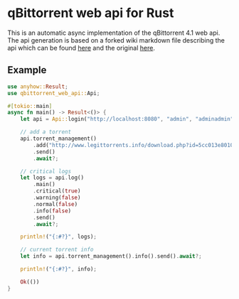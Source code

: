 # qBittorrent web api for Rust

This is an automatic async implementation of the qBittorrent 4.1 web api. The api generation is based on a forked wiki markdown file describing the api which can be found [here](https://github.com/JoelWachsler/qBittorrent/wiki/WebUI-API-(qBittorrent-4.1)) and the original [here](https://github.com/qbittorrent/qBittorrent/wiki/WebUI-API-(qBittorrent-4.1)).

## Example

```rust
use anyhow::Result;
use qbittorrent_web_api::Api;

#[tokio::main]
async fn main() -> Result<()> {
    let api = Api::login("http://localhost:8080", "admin", "adminadmin").await?;

    // add a torrent
    api.torrent_management()
        .add("http://www.legittorrents.info/download.php?id=5cc013e801095be61d768e609e3039da58616fd0&f=Oddepoxy%20-%20Oddepoxy%20(2013)%20[OGG%20320%20CBR].torrent")
        .send()
        .await?;

    // critical logs
    let logs = api.log()
        .main()
        .critical(true)
        .warning(false)
        .normal(false)
        .info(false)
        .send()
        .await?;

    println!("{:#?}", logs);

    // current torrent info
    let info = api.torrent_management().info().send().await?;

    println!("{:#?}", info);

    Ok(())
}
```
